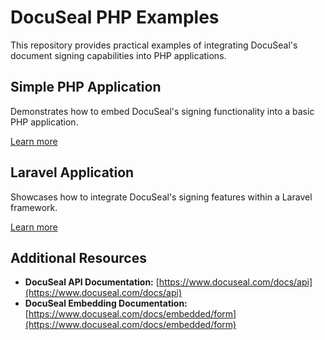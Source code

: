 # DocuSeal PHP Examples

This repository provides practical examples of integrating DocuSeal's document signing capabilities into PHP applications.

## Simple PHP Application

Demonstrates how to embed DocuSeal's signing functionality into a basic PHP application.

[Learn more](https://github.com/docusealco/docuseal-php-examples/tree/master/simple-app)

## Laravel Application

Showcases how to integrate DocuSeal's signing features within a Laravel framework.

[Learn more](https://github.com/docusealco/docuseal-php-examples/tree/master/laravel-app)

## Additional Resources

- **DocuSeal API Documentation:** [https://www.docuseal.com/docs/api](https://www.docuseal.com/docs/api)
- **DocuSeal Embedding Documentation:** [https://www.docuseal.com/docs/embedded/form](https://www.docuseal.com/docs/embedded/form)
